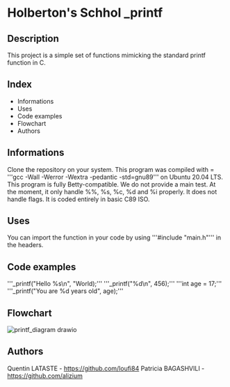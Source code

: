 # Holberton's Schhol _printf

## Description
This project is a simple set of functions mimicking the standard printf function in C.

## Index
- Informations
- Uses
- Code examples
- Flowchart
- Authors

## Informations
Clone the repository on your system. This program was compiled with = '''gcc -Wall -Werror -Wextra -pedantic -std=gnu89''' on Ubuntu 20.04 LTS.
This program is fully Betty-compatible. We do not provide a main test.
At the moment, it only handle %%, %s, %c, %d and %i properly.
It does not handle flags.
It is coded entirely in basic C89 ISO.

## Uses
You can import the function in your code by using '''#include "main.h"''' in the headers.

## Code examples
'''_printf("Hello %s\n", "World);'''
'''_printf("%d\n", 456);'''
'''int age = 17;'''
'''_printf("You are %d years old", age);'''

## Flowchart
![printf_diagram drawio](https://github.com/user-attachments/assets/2c34cc37-842e-446c-9654-4ce42c88c5ea)

## Authors
Quentin LATASTE - https://github.com/loufi84
Patricia BAGASHVILI - https://github.com/alizium